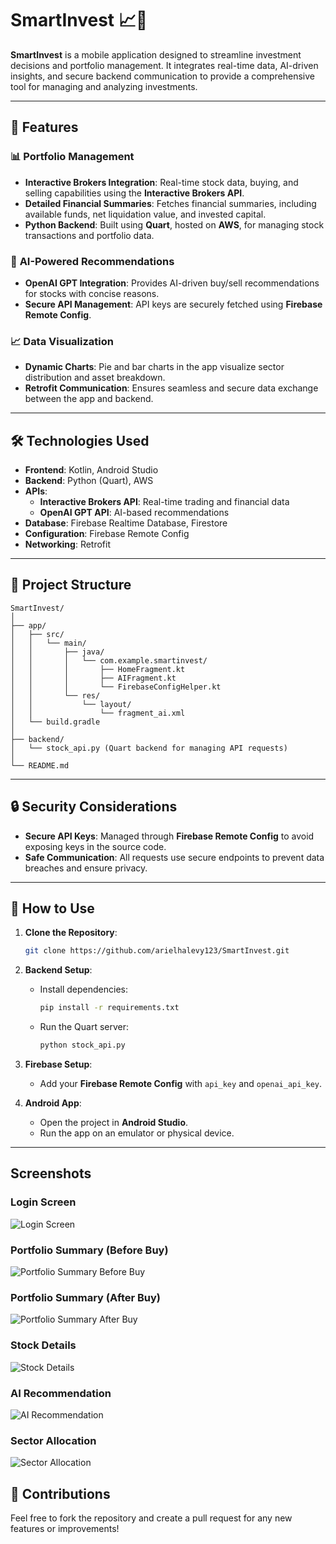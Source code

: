 # SmartInvest 📈💼

**SmartInvest** is a mobile application designed to streamline investment decisions and portfolio management. It integrates real-time data, AI-driven insights, and secure backend communication to provide a comprehensive tool for managing and analyzing investments.

---

## 🚀 **Features**

### 📊 **Portfolio Management**
- **Interactive Brokers Integration**: Real-time stock data, buying, and selling capabilities using the **Interactive Brokers API**.
- **Detailed Financial Summaries**: Fetches financial summaries, including available funds, net liquidation value, and invested capital.
- **Python Backend**: Built using **Quart**, hosted on **AWS**, for managing stock transactions and portfolio data.

### 🤖 **AI-Powered Recommendations**
- **OpenAI GPT Integration**: Provides AI-driven buy/sell recommendations for stocks with concise reasons.
- **Secure API Management**: API keys are securely fetched using **Firebase Remote Config**.

### 📈 **Data Visualization**
- **Dynamic Charts**: Pie and bar charts in the app visualize sector distribution and asset breakdown.
- **Retrofit Communication**: Ensures seamless and secure data exchange between the app and backend.

---

## 🛠️ **Technologies Used**

- **Frontend**: Kotlin, Android Studio
- **Backend**: Python (Quart), AWS
- **APIs**:
  - **Interactive Brokers API**: Real-time trading and financial data
  - **OpenAI GPT API**: AI-based recommendations
- **Database**: Firebase Realtime Database, Firestore
- **Configuration**: Firebase Remote Config
- **Networking**: Retrofit

---

## 📂 **Project Structure**

```
SmartInvest/
│
├── app/
│   ├── src/
│   │   └── main/
│   │       ├── java/
│   │       │   └── com.example.smartinvest/
│   │       │       ├── HomeFragment.kt
│   │       │       ├── AIFragment.kt
│   │       │       └── FirebaseConfigHelper.kt
│   │       └── res/
│   │           └── layout/
│   │               └── fragment_ai.xml
│   └── build.gradle
│
├── backend/
│   └── stock_api.py (Quart backend for managing API requests)
│
└── README.md
```

---

## 🔒 **Security Considerations**

- **Secure API Keys**: Managed through **Firebase Remote Config** to avoid exposing keys in the source code.
- **Safe Communication**: All requests use secure endpoints to prevent data breaches and ensure privacy.

---

## 🌟 **How to Use**

1. **Clone the Repository**:
   ```bash
   git clone https://github.com/arielhalevy123/SmartInvest.git
   ```

2. **Backend Setup**:
   - Install dependencies:
     ```bash
     pip install -r requirements.txt
     ```
   - Run the Quart server:
     ```bash
     python stock_api.py
     ```

3. **Firebase Setup**:
   - Add your **Firebase Remote Config** with `api_key` and `openai_api_key`.

4. **Android App**:
   - Open the project in **Android Studio**.
   - Run the app on an emulator or physical device.

---
## Screenshots

### Login Screen
![Login Screen](login_screen.png)

### Portfolio Summary (Before Buy)
![Portfolio Summary Before Buy](portfolio_summary_before_buy.png)

### Portfolio Summary (After Buy)
![Portfolio Summary After Buy](portfolio_summary_after_buy.png)

### Stock Details
![Stock Details](stock_details.png)

### AI Recommendation
![AI Recommendation](ai_recommendation.png)

### Sector Allocation
![Sector Allocation](sector_allocation.png)

## 🤝 **Contributions**

Feel free to fork the repository and create a pull request for any new features or improvements!
